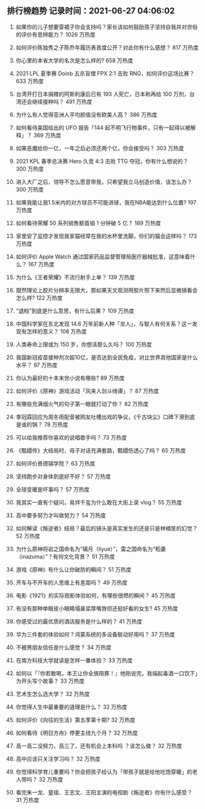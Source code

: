 
## 排行榜趋势 记录时间：2021-06-27 04:06:02
  
  1. 如果你的儿子想要穿裙子你会支持吗？家长该如何鼓励孩子坚持自我并对世俗的评价有思辨能力？ 1026 万热度
    
  2. 如何评价陈独秀之子陈乔年履历表首度公开？对此你有什么感想？ 817 万热度
    
  3. 你心里的本省大学的名次是怎么样的? 658 万热度
    
  4. 2021 LPL 夏季赛 Doinb 五杀盲僧 FPX 2:1 击败 RNG，如何评价这场比赛？ 633 万热度
    
  5. 台湾开打日本捐赠的阿斯利康后已有 193 人死亡，日本称再给 100 万剂，台湾还会继续接种吗？ 491 万热度
    
  6. 为什么有人觉得亚洲人平均颜值没有欧美人高？ 386 万热度
    
  7. 如何看待美国给出的 UFO 报告「144 起不明飞行物事件，只有一起得以被解释」？ 369 万热度
    
  8. 如果恶魔给你一亿，一年之后必须还两个亿，你会接受吗？ 303 万热度
    
  9. 2021 KPL 春季总决赛 Hero 久竞 4:3 击败 TTG 夺冠，你有什么想说的？ 300 万热度
    
  10. 进入大厂之后，领导不怎么愿意带我，只希望我立马创造价值，该怎么办？ 300 万热度
    
  11. 如果我能让我1.5米内的对方球员不可能进球，我在NBA能达到什么位置? 197 万热度
    
  12. 如何看待荣耀 50 系列销售额首销 1 分钟破 5 亿？ 189 万热度
    
  13. 家里安了监控才发现我家猫经常在我的水杯里洗脚，你们的猫会这样吗？ 173 万热度
    
  14. 如何评价 Apple Watch 通过国家药品监督管理局医疗器械批准，这意味着什么？ 167 万热度
    
  15. 为什么《王者荣耀》不流行射手上单？ 139 万热度
    
  16. 既然理论上胶片分辨率无限大，那如果天文观测用胶片照下来然后显微镜看会怎么样? 122 万热度
    
  17. “退档”到底是什么意思，有什么后果？ 109 万热度
    
  18. 中国科学家在东北发现 14.6 万年前新人种「龙人」，与智人有何关系？这一发现有怎样的意义？ 108 万热度
    
  19. 人类寿命上限或为 150 岁，你想活那么久吗？ 100 万热度
    
  20. 我国新冠疫苗接种剂次超10亿，是否达到全民免疫，对比世界其他国家是什么水平？ 97 万热度
    
  21. 你认为最好的十本末世小说有哪些? 89 万热度
    
  22. 如何评价《原神》游戏活动「风来人剑斗绮谭」？ 87 万热度
    
  23. 有哪些充满烟火气的句子第一眼就打动了你？ 82 万热度
    
  24. 季冠霖回应为周冬雨配音被网友吐槽出戏的争议，《千古玦尘》口碑下滑到底是谁的锅？ 78 万热度
    
  25. 可以给我推荐你喜欢的说唱歌手吗？ 73 万热度
    
  26. 《甄嬛传》大结局时，母子对话充满套路，甄嬛伤透心了吗？ 65 万热度
    
  27. 如何评价景德镇学院？ 63 万热度
    
  28. 坚持跑步对身体到底好不好？ 57 万热度
    
  29. 全球变暖是坏事吗？ 57 万热度
    
  30. 我其实一直有个疑问，易烊千玺为什么敢在大街上录 vlog？ 55 万热度
    
  31. 高中要多努力才叫做努力？ 54 万热度
    
  32. 如何解读《叛逆者》结局？最后的镜头是真实发生的还是只是林楠笙的幻觉？ 52 万热度
    
  33. 为什么原神将岩之国命名为“璃月（liyue）”，雷之国命名为“稻妻（inazuma）”？有何文化背景？ 51 万热度
    
  34. 游戏《原神》有什么让你破防的瞬间？ 51 万热度
    
  35. 开车与不开车的人思维上有差距吗？ 49 万热度
    
  36. 电影《1921》的实际观影体验如何，有哪些很燃的瞬间？ 45 万热度
    
  37. 有没有那种单眼皮小眼睛塌鼻梁厚嘴唇但还挺好看的女生? 45 万热度
    
  38. 你感受过的最优质的酒店服务是什么样的？ 41 万热度
    
  39. 华为三件套的体验如何？鸿蒙系统的多设备联动好用吗？ 37 万热度
    
  40. 不被男朋友信任是什么感觉？ 34 万热度
    
  41. 在南方科技大学就读是怎样一番体验？ 33 万热度
    
  42. 如何以「『你若敢喝，本王让你全族陪葬！』他刚说完，我端起毒酒一口饮下」为开头写个故事？ 33 万热度
    
  43. 艺术生怎么选大学？ 32 万热度
    
  44. 你觉得人生中最重要的道理是什么？ 32 万热度
    
  45. 如何评价《向往的生活》第五季第十期? 32 万热度
    
  46. 如何看待《明日方舟》停更主线九个月？ 32 万热度
    
  47. 高一高二没努力，高三了，还有机会上本科吗 ？该怎么做？ 32 万热度
    
  48. 高中应该只关注学习吗？ 32 万热度
    
  49. 你觉得科学育儿重要吗？你会把孩子给认为「带孩子就是给他吃饱穿暖」的老人带吗？ 32 万热度
    
  50. 看完朱一龙、童瑶、王志文、王阳主演的电视剧《叛逆者》你有什么感受？ 31 万热度
    
